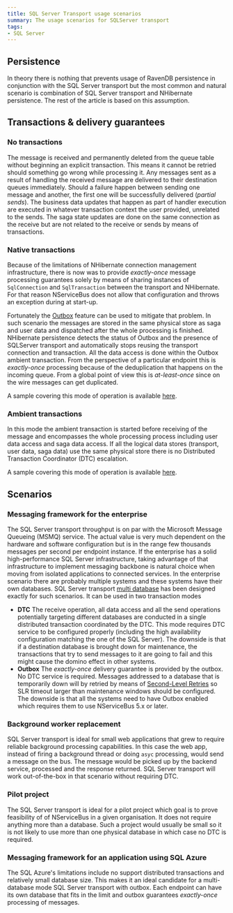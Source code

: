 ```yaml
---
title: SQL Server Transport usage scenarios
summary: The usage scenarios for SQLServer transport
tags:
- SQL Server
---
```


## Persistence

In theory there is nothing that prevents usage of RavenDB persistence in conjunction with the SQL Server transport but the most common and natural scenario is combination of SQL Server transport and NHibernate persistence. The rest of the article is based on this assumption.

## Transactions & delivery guarantees

### No transactions

The message is received and permanently deleted from the queue table without beginning an explicit transaction. This means it cannot be retried should something go wrong while processing it. Any messages sent as a result of handling the received message are delivered to their destination queues immediately. Should a failure happen between sending one message and another, the first one will be successfully delivered (*partial sends*). The business data updates that happen as part of handler execution are executed in whatever transaction context the user provided, unrelated to the sends. The saga state updates are done on the same connection as the receive but are not related to the receive or sends by means of transactions.

### Native transactions

Because of the limitations of NHibernate connection management infrastructure, there is now was to provide *exactly-once* message processing guarantees solely by means of sharing instances of `SqlConnection` and `SqlTransaction` between the transport and NHibernate. For that reason NServiceBus does not allow that configuration and throws an exception during at start-up. 

Fortunately the [Outbox](/nservicebus/outbox/) feature can be used to mitigate that problem. In such scenario the messages are stored in the same physical store as saga and user data and dispatched after the whole processing is finished. NHibernate persistence detects the status of Outbox and the presence of SQLServer transport and automatically stops reusing the transport connection and transaction. All the data access is done within the Outbox ambient transaction. From the perspective of a particular endpoint this is *exactly-once* processing because of the deduplication that happens on the incoming queue. From a global point of view this is *at-least-once* since on the wire messages can get duplicated.

A sample covering this mode of operation is available [here](/samples/sqltransport-nhpersistence-outbox/).

### Ambient transactions

In this mode the ambient transaction is started before receiving of the message and encompasses the whole processing process including user data access and saga data access. If all the logical data stores (transport, user data, saga data) use the same physical store there is no Distributed Transaction Coordinator (DTC) escalation. 

<!-- import OutboxSqlServerConnectionStrings -->

A sample covering this mode of operation is available [here](/samples/sqltransport-nhpersistence/).

## Scenarios

### Messaging framework for the enterprise

The SQL Server transport throughput is on par with the Microsoft Message Queueing (MSMQ) service. The actual value is very much dependent on the hardware and software configuration but is in the range few thousands messages per second per endpoint instance. If the enterprise has a solid high-performance SQL Server infrastructure, taking advantage of that infrastructure to implement messaging backbone is natural choice when moving from isolated applications to connected services. In the enterprise scenario there are probably multiple systems and these systems have their own databases. SQL Server transport [multi database](multiple-databases.md) has been designed exactly for such scenarios. It can be used in two transaction modes
 * **DTC** The receive operation, all data access and all the send operations potentially targeting different databases are conducted in a single distributed transaction coordinated by the DTC. This mode requires DTC service to be configured properly (including the high availability configuration matching the one of the SQL Server). The downside is that if a destination database is brought down for maintenance, the transactions that try to send messages to it are going to fail and this might cause the domino effect in other systems.
 * **Outbox** The *exactly-once* delivery guarantee is provided by the outbox. No DTC service is required. Messages addressed to a database that is temporarily down will by retried by means of [Second-Level Retries](/nservicebus/errors/automatic-retries.md) so SLR timeout larger than maintenance windows should be configured. The downside is that all the systems need to have Outbox enabled which requires them to use NServiceBus 5.x or later.

### Background worker replacement

SQL Server transport is ideal for small web applications that grew to require reliable background processing capabilities. In this case the web app, instead of firing a background thread or doing `asyc` processing, would send a message on the bus. The message would be picked up by the backend service, processed and the response returned. SQL Server transport will work out-of-the-box in that scenario without requiring DTC.

### Pilot project

The SQL Server transport is ideal for a pilot project which goal is to prove feasibility of of NServiceBus in a given organisation. It does not require anything more than a database. Such a project would usually be small so it is not likely to use more than one physical database in which case no DTC is required.

### Messaging framework for an application using SQL Azure

The SQL Azure's limitations include no support distributed transactions and relatively small database size. This makes it an ideal candidate for a multi-database mode SQL Server transport with outbox. Each endpoint can have its own database that fits in the limit and outbox guarantees *exactly-once* processing of messages.


 
